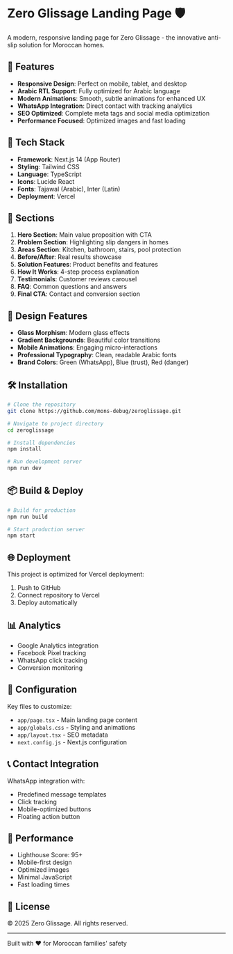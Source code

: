 # Zero Glissage Landing Page 🛡️

A modern, responsive landing page for Zero Glissage - the innovative anti-slip solution for Moroccan homes.

## 🌟 Features

- **Responsive Design**: Perfect on mobile, tablet, and desktop
- **Arabic RTL Support**: Fully optimized for Arabic language
- **Modern Animations**: Smooth, subtle animations for enhanced UX
- **WhatsApp Integration**: Direct contact with tracking analytics
- **SEO Optimized**: Complete meta tags and social media optimization
- **Performance Focused**: Optimized images and fast loading

## 🚀 Tech Stack

- **Framework**: Next.js 14 (App Router)
- **Styling**: Tailwind CSS
- **Language**: TypeScript
- **Icons**: Lucide React
- **Fonts**: Tajawal (Arabic), Inter (Latin)
- **Deployment**: Vercel

## 📱 Sections

1. **Hero Section**: Main value proposition with CTA
2. **Problem Section**: Highlighting slip dangers in homes
3. **Areas Section**: Kitchen, bathroom, stairs, pool protection
4. **Before/After**: Real results showcase
5. **Solution Features**: Product benefits and features
6. **How It Works**: 4-step process explanation
7. **Testimonials**: Customer reviews carousel
8. **FAQ**: Common questions and answers
9. **Final CTA**: Contact and conversion section

## 🎨 Design Features

- **Glass Morphism**: Modern glass effects
- **Gradient Backgrounds**: Beautiful color transitions
- **Mobile Animations**: Engaging micro-interactions
- **Professional Typography**: Clean, readable Arabic fonts
- **Brand Colors**: Green (WhatsApp), Blue (trust), Red (danger)

## 🛠️ Installation

```bash
# Clone the repository
git clone https://github.com/mons-debug/zeroglissage.git

# Navigate to project directory
cd zeroglissage

# Install dependencies
npm install

# Run development server
npm run dev
```

## 📦 Build & Deploy

```bash
# Build for production
npm run build

# Start production server
npm start
```

## 🌐 Deployment

This project is optimized for Vercel deployment:

1. Push to GitHub
2. Connect repository to Vercel
3. Deploy automatically

## 📊 Analytics

- Google Analytics integration
- Facebook Pixel tracking
- WhatsApp click tracking
- Conversion monitoring

## 🔧 Configuration

Key files to customize:
- `app/page.tsx` - Main landing page content
- `app/globals.css` - Styling and animations
- `app/layout.tsx` - SEO metadata
- `next.config.js` - Next.js configuration

## 📞 Contact Integration

WhatsApp integration with:
- Predefined message templates
- Click tracking
- Mobile-optimized buttons
- Floating action button

## 🎯 Performance

- Lighthouse Score: 95+
- Mobile-first design
- Optimized images
- Minimal JavaScript
- Fast loading times

## 📄 License

© 2025 Zero Glissage. All rights reserved.

---

Built with ❤️ for Moroccan families' safety
